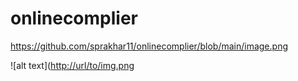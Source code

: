 # onlinecomplier

https://github.com/sprakhar11/onlinecomplier/blob/main/image.png

![alt text]([http://url/to/img.png](https://github.com/sprakhar11/onlinecomplier/blob/main/image.png)
